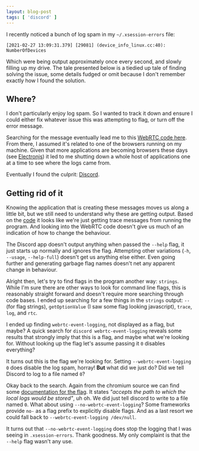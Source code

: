 ```yaml
---
layout: blog-post
tags: [ 'discord' ]
---
```


I recently noticed a bunch of log spam in my `~/.xsession-errors` file:

```
[2021-02-27 13:09:31.379] [29081] (device_info_linux.cc:40): NumberOfDevices
```

Which were being output approximately once every second, and slowly filling up
my drive. The tale presented below is a tiedied up tale of finding solving
the issue, some details fudged or omit because I don't remember exactly how I
found the solution.

## Where?

I don't particularly enjoy log spam. So I wanted to track it down and ensure I
could either fix whatever issue this was attempting to flag, or turn off the
error message.

Searching for the message eventually lead me to this [WebRTC code here][enumerate-video].
From there, I assumed it's related to one of the browsers running on my machine.
Given that more applications are becoming browsers these days (see
[Electronjs][electron]) it led to me shutting down a whole host of applications
one at a time to see where the logs came from.

Eventually I found the culprit: [Discord][discord].

## Getting rid of it

Knowing the application that is creating these messages moves us along a little
bit, but we still need to understand why these are getting output. Based on the
[code][enumerate-video] it looks like we're just getting trace messages from
running the program. And looking into the WebRTC code doesn't give us much of an
indication of how to change the behaviour.

The Discord app doesn't output anything when passed the `--help` flag, it just
starts up normally and ignores the flag. Attempting other variations (`-h`,
`--usage`, `--help-full`) doesn't get us anything else either. Even going
further and generating garbage flag names doesn't net any apparent change in
behaviour.

Alright then, let's try to find flags in the program another way: `strings`.
While I'm sure there are other ways to look for command line flags, this is
reasonably straight forward and doesn't require more searching through code
bases. I ended up searching for a few things in the `strings` output: `--`
(for flag strings), `getOptionValue` (I saw some flag looking javascript),
`trace`, `log`, and `rtc`.

I ended up finding `webrtc-event-logging`, not displayed as a flag, but maybe?
A quick search for `discord webrtc-event-logging` reveals some results that
strongly imply that this is a flag, and maybe what we're looking for. Without
looking up the flag let's assume passing it `0` disables everything?

It turns out this is the flag we're looking for. Setting
`--webrtc-event-logging 0` does disable the log spam, horray! **But** what did
we just do? Did we tell Discord to log to a file named `0`?

Okay back to the search. Again from the chromium source we can find some
[documentation for the flag][rtc-flag]. It states *"accepts the path to which
the local logs would be stored"*, uh oh. We did just tell discord to write to
a file named `0`. What about using `--no-webrtc-event-logging`? Some frameworks
provide `no-` as a flag prefix to explicitly disable flags. And as a last resort
we could fall back to `--webrtc-event-logging /dev/null`.

It turns out that `--no-webrtc-event-logging` does stop the logging that I was
seeing in `.xsession-errors`. Thank goodness. My only complaint is that the
`--help` flag wasn't any use.

[enumerate-video]: https://chromium.googlesource.com/external/webrtc/stable/webrtc/+/master/modules/video_capture/linux/device_info_linux.cc#60
[electron]: https://www.electronjs.org/
[discord]: https://discord.com/
[rtc-flag]: https://chromium.googlesource.com/chromium/src/+/master/content/public/common/content_switches.cc#877
